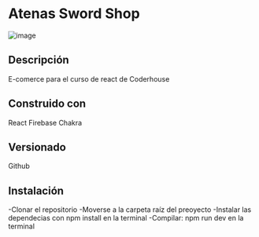 # Atenas Sword Shop

![image]()

## Descripción 

E-comerce para el curso de react de Coderhouse

## Construido con 

React
Firebase
Chakra

## Versionado

Github

## Instalación

-Clonar el repositorio
-Moverse a la carpeta raíz del preoyecto
-Instalar las dependecias con npm install en la terminal
-Compilar: npm run dev en la terminal




